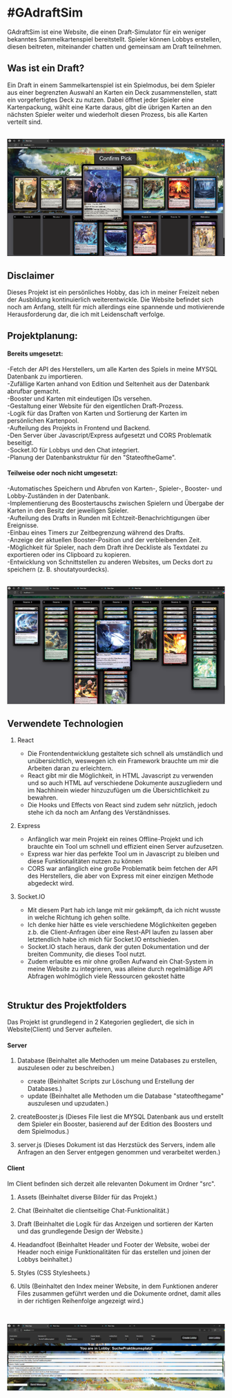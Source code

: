 <h1>#GAdraftSim</h1>

GAdraftSim ist eine Website, die einen Draft-Simulator für ein weniger bekanntes Sammelkartenspiel bereitstellt. Spieler können Lobbys erstellen, diesen beitreten, miteinander chatten und gemeinsam am Draft teilnehmen.

<h2>Was ist ein Draft?</h2>
Ein Draft in einem Sammelkartenspiel ist ein Spielmodus, bei dem Spieler aus einer begrenzten Auswahl an Karten ein Deck zusammenstellen, statt ein vorgefertigtes Deck zu nutzen. Dabei öffnet jeder Spieler eine Kartenpackung, wählt eine Karte daraus, gibt die übrigen Karten an den nächsten Spieler weiter und wiederholt diesen Prozess, bis alle Karten verteilt sind.<br>
<br>

![Draft](https://github.com/KevHos/GAdraftSim/blob/main/Dokumentation/Screenshots/Draft2.png)

<h2>Disclaimer</h2>

Dieses Projekt ist ein persönliches Hobby, das ich in meiner Freizeit neben der Ausbildung kontinuierlich weiterentwickle. Die Website befindet sich noch am Anfang, stellt für mich allerdings eine spannende und motivierende Herausforderung dar, die ich mit Leidenschaft verfolge.

<h2>Projektplanung:</h2>

<h4>Bereits umgesetzt:</h4>
-Fetch der API des Herstellers, um alle Karten des Spiels in meine MYSQL Datenbank zu importieren.<br>
-Zufällige Karten anhand von Edition und Seltenheit aus der Datenbank abrufbar gemacht.<br>
-Booster und Karten mit eindeutigen IDs versehen.<br>
-Gestaltung einer Website für den eigentlichen Draft-Prozess.<br>
-Logik für das Draften von Karten und Sortierung der Karten im persönlichen Kartenpool.<br>
-Aufteilung des Projekts in Frontend und Backend.<br>
-Den Server über Javascript/Express aufgesetzt und CORS Problematik beseitigt.<br>
-Socket.IO für Lobbys und den Chat integriert.<br>
-Planung der Datenbankstruktur für den "StateoftheGame".<br>

<h4>Teilweise oder noch nicht umgesetzt: </h4>
-Automatisches Speichern und Abrufen von Karten-, Spieler-, Booster- und Lobby-Zuständen in der Datenbank.<br>
-Implementierung des Boostertauschs zwischen Spielern und Übergabe der Karten in den Besitz der jeweiligen Spieler.<br>
-Aufteilung des Drafts in Runden mit Echtzeit-Benachrichtigungen über Ereignisse.<br>
-Einbau eines Timers zur Zeitbegrenzung während des Drafts.<br>
-Anzeige der aktuellen Booster-Position und der verbleibenden Zeit.<br>
-Möglichkeit für Spieler, nach dem Draft ihre Deckliste als Textdatei zu exportieren oder ins Clipboard zu kopieren.<br>
-Entwicklung von Schnittstellen zu anderen Websites, um Decks dort zu speichern (z. B. shoutatyourdecks).<br>
<br>

![Deck am Ende des Drafts](https://github.com/KevHos/GAdraftSim/blob/main/Dokumentation/Screenshots/DraftEnd.png)


<h2>Verwendete Technologien</h2>

1. React
   - Die Frontendentwicklung gestaltete sich schnell als umständlich und unübersichtlich, weswegen ich ein Framework brauchte um mir die Arbeiten daran zu erleichtern.<br>
   - React gibt mir die Möglichkeit, in HTML Javascript zu verwenden und so auch HTML auf verschiedene Dokumente auszugliedern und im Nachhinein wieder hinzuzufügen um die Übersichtlichkeit zu bewahren.<br>
   - Die Hooks und Effects von React sind zudem sehr nützlich, jedoch stehe ich da noch am Anfang des Verständnisses.<br>

2. Express
   - Anfänglich war mein Projekt ein reines Offline-Projekt und ich brauchte ein Tool um schnell und effizient einen Server aufzusetzen.<br>
   - Express war hier das perfekte Tool um in Javascript zu bleiben und diese Funktionalitäten nutzen zu können<br>
   - CORS war anfänglich eine große Problematik beim fetchen der API des Herstellers, die aber von Express mit einer einzigen Methode abgedeckt wird.

3. Socket.IO
   - Mit diesem Part hab ich lange mit mir gekämpft, da ich nicht wusste in welche Richtung ich gehen sollte.<br>
   - Ich denke hier hätte es viele verschiedene Möglichkeiten gegeben z.b. die Client-Anfragen über eine Rest-API laufen zu lassen aber letztendlich habe ich mich für Socket.IO entschieden.<br>
   - Socket.IO stach heraus, dank der guten Dokumentation und der breiten Community, die dieses Tool nutzt.<br>
   - Zudem erlaubte es mir ohne großen Aufwand ein Chat-System in meine Website zu integrieren, was alleine durch regelmäßige API Abfragen wohlmöglich viele Ressourcen gekostet hätte<br>
   <br>

<h2>Struktur des Projektfolders</h2>

Das Projekt ist grundlegend in 2 Kategorien gegliedert, die sich in Website(Client) und Server aufteilen.<br>

<h4>Server</h4>

1. Database (Beinhaltet alle Methoden um meine Databases zu erstellen, auszulesen oder zu beschreiben.)<br>
   - create (Beinhaltet Scripts zur Löschung und Erstellung der Databases.)<br>
   - update (Beinhaltet alle Methoden um die Database "stateofthegame" auszulesen und upzudaten.)<br>
  
2. createBooster.js (Dieses File liest die MYSQL Datenbank aus und erstellt dem Spieler ein Booster, basierend auf der Edition des Boosters und dem Spielmodus.)<br>

3. server.js (Dieses Dokument ist das Herzstück des Servers, indem alle Anfragen an den Server entgegen genommen und verarbeitet werden.)<br>

<h4>Client</h4>

Im Client befinden sich derzeit alle relevanten Dokument im Ordner "src".

1. Assets (Beinhaltet diverse Bilder für das Projekt.)<br>

2. Chat (Beinhaltet die clientseitige Chat-Funktionalität.)<br>

3. Draft (Beinhaltet die Logik für das Anzeigen und sortieren der Karten und das grundlegende Design der Website.)<br>

4. Headandfoot (Beinhaltet Header und Footer der Website, wobei der Header noch einige Funktionalitäten für das erstellen und joinen der Lobbys beinhaltet.)<br>

5. Styles (CSS Stylesheets.)<br>

6. Utils (Beinhaltet den Index meiner Website, in dem Funktionen anderer Files zusammen geführt werden und die Dokumente ordnet, damit alles in der richtigen Reihenfolge angezeigt wird.)<br>

<br>

![Lobby](https://github.com/KevHos/GAdraftSim/blob/main/Dokumentation/Screenshots/Lobby.png)
